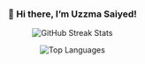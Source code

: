 <div align="center" style="margin: 20px 0;">
  <h3>👋 Hi there, I’m Uzzma Saiyed!</h3>

  ![GitHub Streak Stats](https://streak-stats.demolab.com/?user=UzzmaSaiyed&count_private=true&theme=radical&border_radius=10)
  <br>
  
  ![Top Languages](https://github-readme-stats.vercel.app/api/top-langs/?username=UzzmaSaiyed&layout=compact&theme=tokyonight&border_radius=10&hide_progress=true&langs_count=15&hide=cmake,Blade,Ruby,Kotlin,Objective-c)
  
<!--<br>

  <img src="https://github-profile-trophy.vercel.app/?username=UzzmaSaiyed&theme=dracula&title=MultiLanguage" alt="Trophy" align="center"/> -->
</div>
